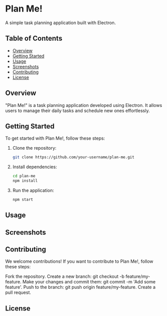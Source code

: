 # Plan Me!

A simple task planning application built with Electron.

## Table of Contents

- [Overview](#overview)
- [Getting Started](#getting-started)
- [Usage](#usage)
- [Screenshots](#screenshots)
- [Contributing](#contributing)
- [License](#license)

## Overview

"Plan Me!" is a task planning application developed using Electron. It allows users to manage their daily tasks and schedule new ones effortlessly.

## Getting Started

To get started with Plan Me!, follow these steps:

1. Clone the repository:

   ```bash
   git clone https://github.com/your-username/plan-me.git
   ```

2. Install dependencies:
   ```bash
   cd plan-me
   npm install
   ```
3. Run the application:
   ```bash
   npm start
   ```

## Usage

## Screenshots

## Contributing

We welcome contributions! If you want to contribute to Plan Me!, follow these steps:

Fork the repository.
Create a new branch: git checkout -b feature/my-feature.
Make your changes and commit them: git commit -m 'Add some feature'.
Push to the branch: git push origin feature/my-feature.
Create a pull request.

## License
